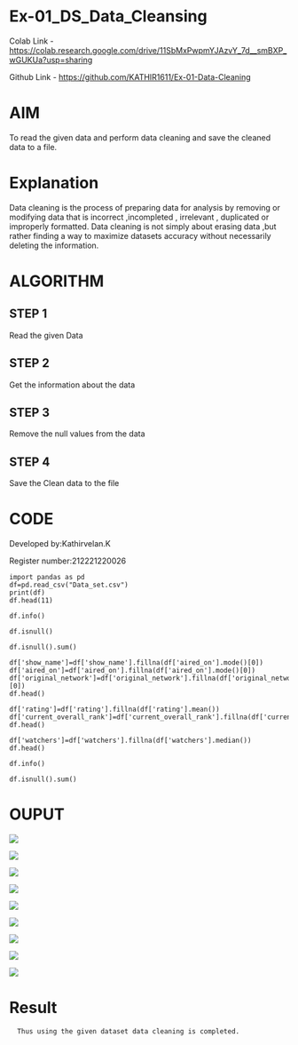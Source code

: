 # Ex-01_DS_Data_Cleansing

Colab Link - https://colab.research.google.com/drive/11SbMxPwpmYJAzvY_7d__smBXP_wGUKUa?usp=sharing

Github Link - https://github.com/KATHIR1611/Ex-01-Data-Cleaning

# AIM
To read the given data and perform data cleaning and save the cleaned data to a file.

# Explanation
Data cleaning is the process of preparing data for analysis by removing or modifying data that is incorrect ,incompleted , irrelevant , duplicated or improperly formatted. Data cleaning is not simply about erasing data ,but rather finding a way to maximize datasets accuracy without necessarily deleting the information.

# ALGORITHM
## STEP 1
Read the given Data

## STEP 2
Get the information about the data

## STEP 3
Remove the null values from the data

## STEP 4
Save the Clean data to the file

# CODE
Developed by:Kathirvelan.K

Register number:212221220026

```
import pandas as pd
df=pd.read_csv("Data_set.csv")
print(df)
df.head(11)

df.info()

df.isnull()

df.isnull().sum()

df['show_name']=df['show_name'].fillna(df['aired_on'].mode()[0])
df['aired_on']=df['aired_on'].fillna(df['aired_on'].mode()[0])
df['original_network']=df['original_network'].fillna(df['original_network'].mode()[0])
df.head()

df['rating']=df['rating'].fillna(df['rating'].mean())
df['current_overall_rank']=df['current_overall_rank'].fillna(df['current_overall_rank'].mean())
df.head()

df['watchers']=df['watchers'].fillna(df['watchers'].median())
df.head()

df.info()

df.isnull().sum()

```
# OUPUT

![](c1.png)

![](c2.png)

![](c3.png)

![](c4.png)

![](c5.png)

![](c6.png)

![](c7.png)

![](c8.png)

![](c9.png)

# Result

      Thus using the given dataset data cleaning is completed.











